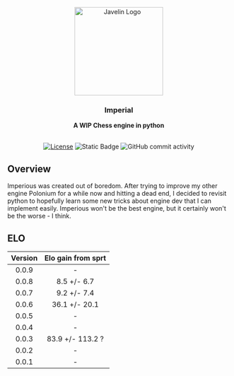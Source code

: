 <div align="center">

<img
  width="200"
  alt="Javelin Logo"
  src="https://github.com/user-attachments/assets/3fc4366a-2332-4b44-bc84-888e8ad4b9d8">

<h3>Imperial</h3>
<b>A WIP Chess engine in python</b>
<br>
<br>

[![License](https://img.shields.io/github/license/Dragjon/Imperious?style=for-the-badge)](https://opensource.org/license/mit)
![Static Badge](https://img.shields.io/badge/Version-0.0.8-yellow?style=for-the-badge)
![GitHub commit activity](https://img.shields.io/github/commit-activity/w/dragjon/imperious?style=for-the-badge)

</div>

## Overview
Imperious was created out of boredom. After trying to improve my other engine Polonium for a while now and hitting a dead end, I decided to revisit python to hopefully learn some new tricks about engine dev that I can implement easily. Imperious won't be the best engine, but it certainly won't be the worse - I think.

## ELO
| Version  | Elo gain from sprt |
| :-: | :-: |
| 0.0.9    | -                  |
| 0.0.8    | 8.5 +/- 6.7        |
| 0.0.7    | 9.2 +/- 7.4        |
| 0.0.6    | 36.1 +/- 20.1      |
| 0.0.5    | -                  |
| 0.0.4    | -                  |
| 0.0.3    | 83.9 +/- 113.2 ?   |
| 0.0.2    | -                  |
| 0.0.1    | -                  |

